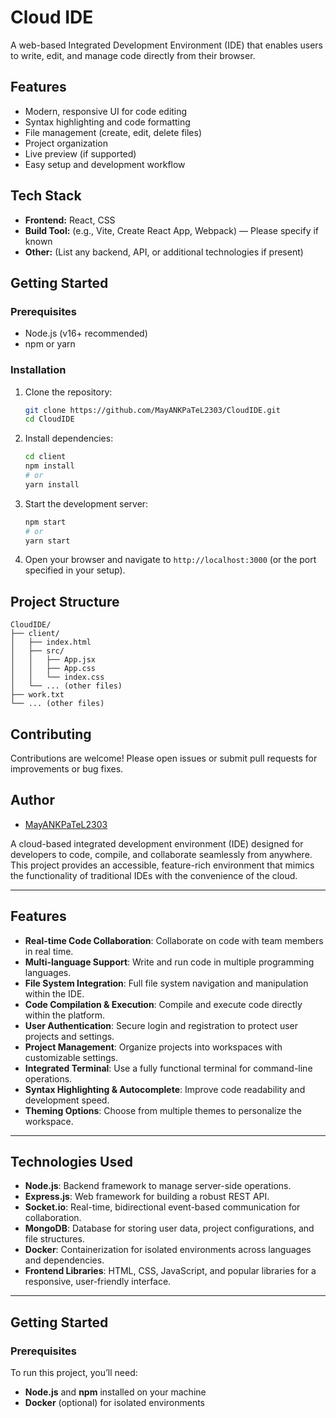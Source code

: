 # Cloud IDE

A web-based Integrated Development Environment (IDE) that enables users to write, edit, and manage code directly from their browser.

## Features

- Modern, responsive UI for code editing
- Syntax highlighting and code formatting
- File management (create, edit, delete files)
- Project organization
- Live preview (if supported)
- Easy setup and development workflow

## Tech Stack

- **Frontend:** React, CSS
- **Build Tool:** (e.g., Vite, Create React App, Webpack) — Please specify if known
- **Other:** (List any backend, API, or additional technologies if present)

## Getting Started

### Prerequisites

- Node.js (v16+ recommended)
- npm or yarn

### Installation

1. Clone the repository:
    ```bash
    git clone https://github.com/MayANKPaTeL2303/CloudIDE.git
    cd CloudIDE
    ```

2. Install dependencies:
    ```bash
    cd client
    npm install
    # or
    yarn install
    ```

3. Start the development server:
    ```bash
    npm start
    # or
    yarn start
    ```

4. Open your browser and navigate to `http://localhost:3000` (or the port specified in your setup).

## Project Structure

```
CloudIDE/
├── client/
│   ├── index.html
│   ├── src/
│   │   ├── App.jsx
│   │   ├── App.css
│   │   └── index.css
│   └── ... (other files)
├── work.txt
└── ... (other files)
```

## Contributing

Contributions are welcome! Please open issues or submit pull requests for improvements or bug fixes.

## Author

- [MayANKPaTeL2303](https://github.com/MayANKPaTeL2303)


A cloud-based integrated development environment (IDE) designed for developers to code, compile, and collaborate seamlessly from anywhere. This project provides an accessible, feature-rich environment that mimics the functionality of traditional IDEs with the convenience of the cloud.

---

## Features

- **Real-time Code Collaboration**: Collaborate on code with team members in real time.
- **Multi-language Support**: Write and run code in multiple programming languages.
- **File System Integration**: Full file system navigation and manipulation within the IDE.
- **Code Compilation & Execution**: Compile and execute code directly within the platform.
- **User Authentication**: Secure login and registration to protect user projects and settings.
- **Project Management**: Organize projects into workspaces with customizable settings.
- **Integrated Terminal**: Use a fully functional terminal for command-line operations.
- **Syntax Highlighting & Autocomplete**: Improve code readability and development speed.
- **Theming Options**: Choose from multiple themes to personalize the workspace.

---

## Technologies Used

- **Node.js**: Backend framework to manage server-side operations.
- **Express.js**: Web framework for building a robust REST API.
- **Socket.io**: Real-time, bidirectional event-based communication for collaboration.
- **MongoDB**: Database for storing user data, project configurations, and file structures.
- **Docker**: Containerization for isolated environments across languages and dependencies.
- **Frontend Libraries**: HTML, CSS, JavaScript, and popular libraries for a responsive, user-friendly interface.

---

## Getting Started

### Prerequisites

To run this project, you’ll need:
- **Node.js** and **npm** installed on your machine
- **Docker** (optional) for isolated environments